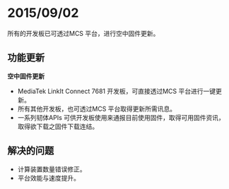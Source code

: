 # 2015/09/02

所有的开发板已可透过MCS 平台，进行空中固件更新。

## 功能更新

**空中固件更新**
* MediaTek LinkIt Connect 7681 开发板，可直接透过MCS 平台进行一键更新。
* 所有其他开发板，也可透过MCS 平台取得更新所需讯息。
* 一系列韧体APIs 可供开发板使用来通报目前使用固件，取得可用固件资讯，取得欲下载之固件下载连结。


## 解决的问题
* 计算装置数量错误修正。
* 平台效能与速度提升。
